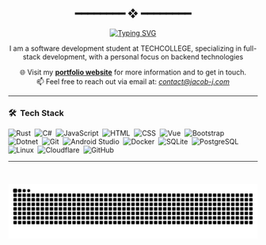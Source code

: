<h2 align="center"> ━━━━━━━━  ❖  ━━━━━━━━ </h2>

<div align=center>
  <a href="https://jacob-j.com">
    <img src="https://readme-typing-svg.demolab.com?font=JetBrains+Mono+&pause=1000&color=cba6f7&width=435&lines=Hey!+I'm+Jacob;Welcome+to+my+Profile!" alt="Typing SVG" />
  </a>
  
I am a software development student at TECHCOLLEGE, specializing in full-stack development, with a personal focus on backend technologies

🌐 Visit my **[portfolio website](https://jacob-j.com)** for more information and to get in touch. <br>
📫 Feel free to reach out via email at: *contact@jacob-j.com*
</div>

___
### 🛠 &nbsp;Tech Stack

![Rust](https://img.shields.io/badge/Code-Rust-informational?style=flat&logo=rust&logoColor=white&color=cba6f7&labelColor=1e1e2e)&nbsp;
![C#](https://img.shields.io/badge/Code-C%23-informational?style=flat&logo=csharp&logoColor=white&color=cba6f7&labelColor=1e1e2e)&nbsp;
![JavaScript](https://img.shields.io/badge/Code-JavaScript-informational?style=flat&logo=javascript&logoColor=white&color=cba6f7&labelColor=1e1e2e)&nbsp;
![HTML](https://img.shields.io/badge/Code-HTML-informational?style=flat&logo=HTML5&logoColor=white&color=cba6f7&labelColor=1e1e2e)&nbsp;
![CSS](https://img.shields.io/badge/Code-CSS-informational?style=flat&logo=CSS3&logoColor=white&color=cba6f7&labelColor=1e1e2e)&nbsp;
![Vue](https://img.shields.io/badge/Framework-Vue-informational?style=flat&logo=vue.js&logoColor=white&color=cba6f7&labelColor=1e1e2e)&nbsp;
![Bootstrap](https://img.shields.io/badge/Framework-Bootstrap-informational?style=flat&logo=bootstrap&logoColor=white&color=cba6f7&labelColor=1e1e2e)&nbsp;
![Dotnet](https://img.shields.io/badge/Framework-Dotnet-informational?style=flat&logo=dotnet&logoColor=white&color=cba6f7&labelColor=1e1e2e)&nbsp;
![Git](https://img.shields.io/badge/Tool-Git-informational?style=flat&logo=git&logoColor=white&color=cba6f7&labelColor=1e1e2e)&nbsp;
![Android Studio](https://img.shields.io/badge/Tool-Android_Studio-informational?style=flat&logo=androidstudio&logoColor=white&color=cba6f7&labelColor=1e1e2e)&nbsp;
![Docker](https://img.shields.io/badge/Tool-Docker-informational?style=flat&logo=docker&logoColor=white&color=cba6f7&labelColor=1e1e2e)&nbsp;
![SQLite](https://img.shields.io/badge/Database-SQLite-informational?style=flat&logo=sqlite&logoColor=white&color=cba6f7&labelColor=1e1e2e)&nbsp;
![PostgreSQL](https://img.shields.io/badge/Database-PostgreSQL-informational?style=flat&logo=postgresql&logoColor=white&color=cba6f7&labelColor=1e1e2e)&nbsp;
![Linux](https://img.shields.io/badge/System-Linux-informational?style=flat&logo=linux&logoColor=white&color=cba6f7&labelColor=1e1e2e)&nbsp;
![Cloudflare](https://img.shields.io/badge/Service-Cloudflare-informational?style=flat&logo=cloudflare&logoColor=white&color=cba6f7&labelColor=1e1e2e)&nbsp;
![GitHub](https://img.shields.io/badge/Platform-GitHub-informational?style=flat&logo=github&logoColor=white&color=cba6f7&labelColor=1e1e2e)&nbsp;

___

<br>

![Snake Animation](https://raw.githubusercontent.com/Zelvios/Zelvios/output/snake.svg)
